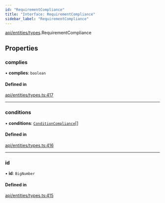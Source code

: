 ```yaml
---
id: "RequirementCompliance"
title: "Interface: RequirementCompliance"
sidebar_label: "RequirementCompliance"
---
```


[api/entities/types](../../../../../modules/API/Entities/Types/Types.md).RequirementCompliance

## Properties

### complies

• **complies**: `boolean`

#### Defined in

[api/entities/types.ts:417](https://github.com/PolymeshAssociation/polymesh-sdk/blob/c8da9dfce/src/api/entities/types.ts#L417)

___

### conditions

• **conditions**: [`ConditionCompliance`](../ConditionCompliance/ConditionCompliance.md)[]

#### Defined in

[api/entities/types.ts:416](https://github.com/PolymeshAssociation/polymesh-sdk/blob/c8da9dfce/src/api/entities/types.ts#L416)

___

### id

• **id**: `BigNumber`

#### Defined in

[api/entities/types.ts:415](https://github.com/PolymeshAssociation/polymesh-sdk/blob/c8da9dfce/src/api/entities/types.ts#L415)
